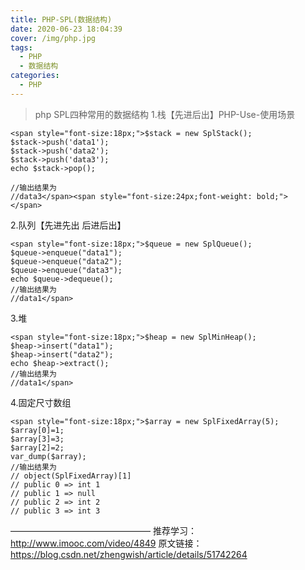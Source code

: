 ```yaml
---
title: PHP-SPL(数据结构)
date: 2020-06-23 18:04:39
cover: /img/php.jpg
tags:
  - PHP
  - 数据结构
categories:
  - PHP
---
```

> php SPL四种常用的数据结构
1.栈【先进后出】PHP-Use-使用场景
```
<span style="font-size:18px;">$stack = new SplStack();
$stack->push('data1');
$stack->push('data2');
$stack->push('data3');
echo $stack->pop();
 
//输出结果为
//data3</span><span style="font-size:24px;font-weight: bold;">
</span>
```

2.队列【先进先出 后进后出】


```
<span style="font-size:18px;">$queue = new SplQueue();
$queue->enqueue("data1");
$queue->enqueue("data2");
$queue->enqueue("data3");
echo $queue->dequeue();
//输出结果为
//data1</span>
```
3.堆
```
<span style="font-size:18px;">$heap = new SplMinHeap();
$heap->insert("data1");
$heap->insert("data2");
echo $heap->extract();
//输出结果为
//data1</span>
```

4.固定尺寸数组
```
<span style="font-size:18px;">$array = new SplFixedArray(5);
$array[0]=1;
$array[3]=3;
$array[2]=2;
var_dump($array);
//输出结果为
// object(SplFixedArray)[1]
// public 0 => int 1
// public 1 => null
// public 2 => int 2
// public 3 => int 3
```
————————————————
推荐学习：http://www.imooc.com/video/4849
原文链接：https://blog.csdn.net/zhengwish/article/details/51742264